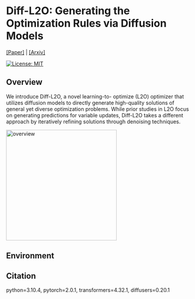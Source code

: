 # Diff-L2O: Generating the Optimization Rules via Diffusion Models
[[Paper]]() | [[Arxiv]]()

[![License: MIT](https://img.shields.io/badge/License-MIT-green.svg)](https://opensource.org/licenses/MIT)

## Overview
We introduce Diff-L2O, a novel learning-to-
optimize (L2O) optimizer that utilizes diffusion
models to directly generate high-quality solutions
of general yet diverse optimization problems.
While prior studies in L2O focus on generating
predictions for variable updates, Diff-L2O
takes a different approach by iteratively refining
solutions through denoising techniques.

<img src= "images/overview.png" alt="overview" width="300" height="300">

## Environment

## Citation
python=3.10.4,
pytorch=2.0.1,
transformers=4.32.1,
diffusers=0.20.1
